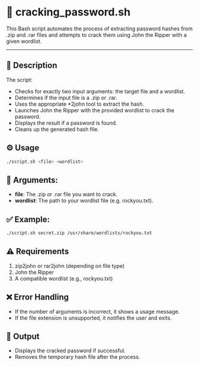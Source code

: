 # 🔐 cracking_password.sh
This Bash script automates the process of extracting password hashes from .zip and .rar files and attempts to crack them using John the Ripper with a given wordlist.

---

## 📜 Description
The script:
- Checks for exactly two input arguments: the target file and a wordlist.
- Determines if the input file is a .zip or .rar.
- Uses the appropriate *2john tool to extract the hash.
- Launches John the Ripper with the provided wordlist to crack the password.
- Displays the result if a password is found.
- Cleans up the generated hash file.

## ⚙️ Usage
```bash
./script.sh <file> <wordlist>
```

## 🧾 Arguments:
- **file**: The .zip or .rar file you want to crack.
- **wordlist**: The path to your wordlist file (e.g. rockyou.txt).

## ✅ Example:
```bash
./script.sh secret.zip /usr/share/wordlists/rockyou.txt
```

## ⚠️ Requirements
1. zip2john or rar2john (depending on file type)
2. John the Ripper
3. A compatible wordlist (e.g., rockyou.txt)

## ❌ Error Handling
- If the number of arguments is incorrect, it shows a usage message.
- If the file extension is unsupported, it notifies the user and exits.

## 📂 Output
- Displays the cracked password if successful.
- Removes the temporary hash file after the process.
